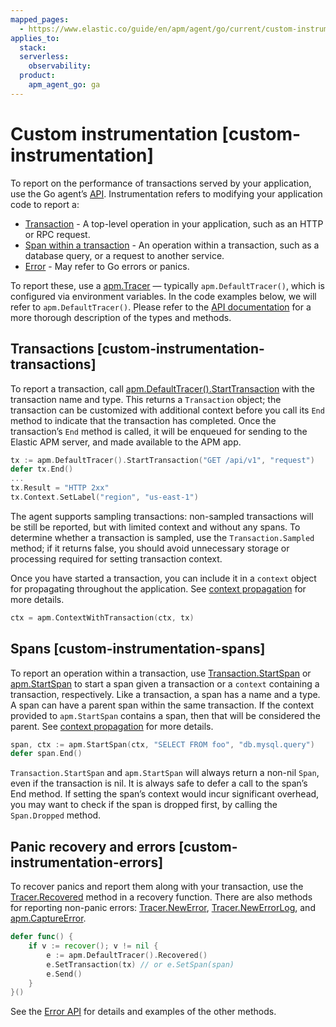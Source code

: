 ```yaml
---
mapped_pages:
  - https://www.elastic.co/guide/en/apm/agent/go/current/custom-instrumentation.html
applies_to:
  stack:
  serverless:
    observability:
  product:
    apm_agent_go: ga
---
```


# Custom instrumentation [custom-instrumentation]

To report on the performance of transactions served by your application, use the Go agent’s [API](/reference/api-documentation.md). Instrumentation refers to modifying your application code to report a:

* [Transaction](#custom-instrumentation-transactions) - A top-level operation in your application, such as an HTTP or RPC request.
* [Span within a transaction](#custom-instrumentation-spans) - An operation within a transaction, such as a database query, or a request to another service.
* [Error](#custom-instrumentation-errors) - May refer to Go errors or panics.

To report these, use a [apm.Tracer](/reference/api-documentation.md#tracer-api) — typically `apm.DefaultTracer()`, which is configured via environment variables. In the code examples below, we will refer to `apm.DefaultTracer()`. Please refer to the [API documentation](/reference/api-documentation.md) for a more thorough description of the types and methods.

## Transactions [custom-instrumentation-transactions]

To report a transaction, call [apm.DefaultTracer().StartTransaction](/reference/api-documentation.md#tracer-api-start-transaction) with the transaction name and type. This returns a `Transaction` object; the transaction can be customized with additional context before you call its `End` method to indicate that the transaction has completed. Once the transaction’s `End` method is called, it will be enqueued for sending to the Elastic APM server, and made available to the APM app.

```go
tx := apm.DefaultTracer().StartTransaction("GET /api/v1", "request")
defer tx.End()
...
tx.Result = "HTTP 2xx"
tx.Context.SetLabel("region", "us-east-1")
```

The agent supports sampling transactions: non-sampled transactions will be still be reported, but with limited context and without any spans. To determine whether a transaction is sampled, use the `Transaction.Sampled` method; if it returns false, you should avoid unnecessary storage or processing required for setting transaction context.

Once you have started a transaction, you can include it in a `context` object for propagating throughout the application. See [context propagation](/reference/custom-instrumentation-propagation.md) for more details.

```go
ctx = apm.ContextWithTransaction(ctx, tx)
```


## Spans [custom-instrumentation-spans]

To report an operation within a transaction, use [Transaction.StartSpan](/reference/api-documentation.md#transaction-start-span) or [apm.StartSpan](/reference/api-documentation.md#apm-start-span) to start a span given a transaction or a `context` containing a transaction, respectively. Like a transaction, a span has a name and a type. A span can have a parent span within the same transaction. If the context provided to `apm.StartSpan` contains a span, then that will be considered the parent. See [context propagation](/reference/custom-instrumentation-propagation.md) for more details.

```go
span, ctx := apm.StartSpan(ctx, "SELECT FROM foo", "db.mysql.query")
defer span.End()
```

`Transaction.StartSpan` and `apm.StartSpan` will always return a non-nil `Span`, even if the transaction is nil. It is always safe to defer a call to the span’s End method. If setting the span’s context would incur significant overhead, you may want to check if the span is dropped first, by calling the `Span.Dropped` method.


## Panic recovery and errors [custom-instrumentation-errors]

To recover panics and report them along with your transaction, use the [Tracer.Recovered](/reference/api-documentation.md#tracer-recovered) method in a recovery function. There are also methods for reporting non-panic errors: [Tracer.NewError](/reference/api-documentation.md#tracer-new-error), [Tracer.NewErrorLog](/reference/api-documentation.md#tracer-new-error-log), and [apm.CaptureError](/reference/api-documentation.md#apm-captureerror).

```go
defer func() {
	if v := recover(); v != nil {
		e := apm.DefaultTracer().Recovered()
		e.SetTransaction(tx) // or e.SetSpan(span)
		e.Send()
	}
}()
```

See the [Error API](/reference/api-documentation.md#error-api) for details and examples of the other methods.


